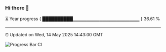 ### Hi there 👋

⏳ Year progress { ██████████▁▁▁▁▁▁▁▁▁▁▁▁▁▁▁▁▁▁▁▁ } 36.61 %

---

⏰ Updated on Wed, 14 May 2025 14:43:00 GMT

![Progress Bar CI](https://github.com/IshwaranRudhara/GIT-ACTION/workflows/Progress%20Bar%20CI/badge.svg)
